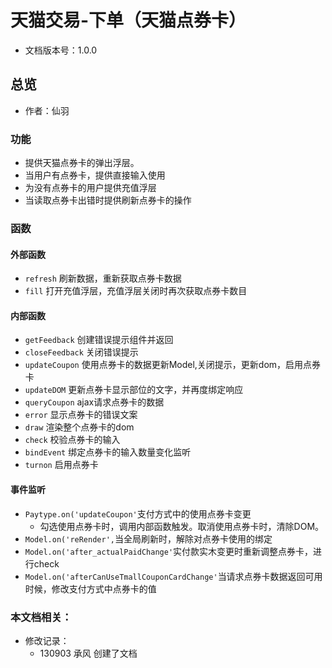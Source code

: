 # 天猫交易-下单（天猫点券卡）
* 文档版本号：1.0.0

## 总览
* 作者：仙羽

### 功能
* 提供天猫点券卡的弹出浮层。
* 当用户有点券卡，提供直接输入使用
* 为没有点券卡的用户提供充值浮层
* 当读取点券卡出错时提供刷新点券卡的操作

### 函数
#### 外部函数
* `refresh` 刷新数据，重新获取点券卡数据
* `fill` 打开充值浮层，充值浮层关闭时再次获取点券卡数目

#### 内部函数
* `getFeedback` 创建错误提示组件并返回
* `closeFeedback` 关闭错误提示
* `updateCoupon` 使用点券卡的数据更新Model,关闭提示，更新dom，启用点券卡
* `updateDOM` 更新点券卡显示部位的文字，并再度绑定响应
* `queryCoupon` ajax请求点券卡的数据
* `error` 显示点券卡的错误文案
* `draw` 渲染整个点券卡的dom
* `check` 校验点券卡的输入
* `bindEvent` 绑定点券卡的输入数量变化监听
* `turnon` 启用点券卡

#### 事件监听
* `Paytype.on('updateCoupon'`支付方式中的使用点券卡变更
  * 勾选使用点券卡时，调用内部函数触发。取消使用点券卡时，清除DOM。
* `Model.on('reRender',`当全局刷新时，解除对点券卡使用的绑定
* `Model.on('after_actualPaidChange'`实付款实木变更时重新调整点券卡，进行check
* `Model.on('afterCanUseTmallCouponCardChange'`当请求点券卡数据返回可用时候，修改支付方式中点券卡的值
### 本文档相关：
* 修改记录：
  * 130903 承风 创建了文档






